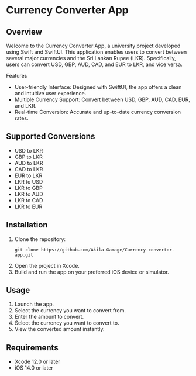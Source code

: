 <h1>Currency Converter App</h1>

<h2>Overview</h2>

Welcome to the Currency Converter App, a university project developed using Swift and SwiftUI. This application enables users to convert between several major currencies and the Sri Lankan Rupee (LKR). Specifically, users can convert USD, GBP, AUD, CAD, and EUR to LKR, and vice versa.

Features

<ul>
<li>User-friendly Interface: Designed with SwiftUI, the app offers a clean and intuitive user experience.</li>
<li>Multiple Currency Support: Convert between USD, GBP, AUD, CAD, EUR, and LKR.</li>
<li>Real-time Conversion: Accurate and up-to-date currency conversion rates.</li>
</ul>

<h2>Supported Conversions</h2>

<ul>
<li>USD to LKR</li>
<li>GBP to LKR</li>
<li>AUD to LKR</li>
<li>CAD to LKR</li>
<li>EUR to LKR</li>
<li>LKR to USD</li>
<li>LKR to GBP</li>
<li>LKR to AUD</li>
<li>LKR to CAD</li>
<li>LKR to EUR</li>
</ul>

<h2>Installation</h2>
<ol>
<li>Clone the repository:
<pre><code>git clone https://github.com/Akila-Gamage/Currency-convertor-app.git</code></pre>
</li>
<li>Open the project in Xcode.</li>
<li>Build and run the app on your preferred iOS device or simulator.</li>
</ol>

<h2>Usage</h2>

1. Launch the app.
2. Select the currency you want to convert from.
3. Enter the amount to convert.
4. Select the currency you want to convert to.
5. View the converted amount instantly.

<h2>Requirements</h2>
<ul>
    <li>Xcode 12.0 or later</li>
    <li>iOS 14.0 or later</li>
</ul>
